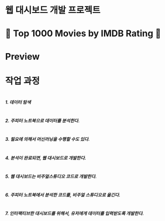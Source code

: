 # 웹 대시보드 개발 프로젝트
#
#
#  👑 Top 1000 Movies by IMDB Rating 👑
#
# Preview
#
#
#
#
# 작업 과정

#
##### 1. 데이터 탐색

#    
##### 2. 주피터 노트북으로 데이터를 분석한다.

#
#
##### 3. 필요에 의해서 머신러닝을 수행할 수도 있다.

#
#
##### 4. 분석이 완료되면, 웹 대시보드로 개발한다.

#
##### 5. 웹 대시보드는 비주얼스튜디오 코드로 개발한다.

#
##### 6. 주피터 노트북에서 분석한 코드를, 비주얼 스튜디오로 옮긴다.

#
##### 7. 인터랙티브한 대시보드를 위해서, 유저에게 데이터를 입력받도록 개발한다.
